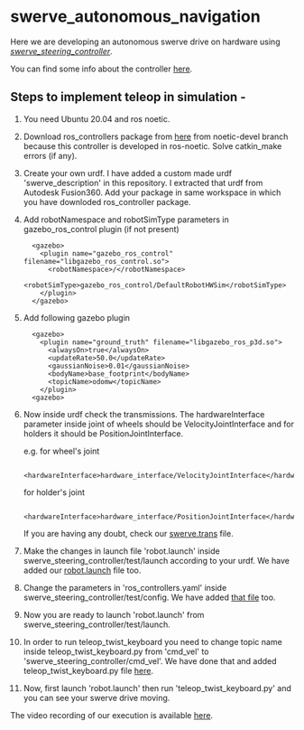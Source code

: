 # swerve_autonomous_navigation

Here we are developing an autonomous swerve drive on hardware using [*swerve_steering_controller*](https://github.com/MarkNaeem/ros_controllers/tree/noetic-devel/swerve_steering_controller).

You can find some info about the controller [here](https://discourse.ros.org/t/independent-swerve-steering-controller-for-ros-control/21534).

## Steps to implement teleop in simulation -
1. You need Ubuntu 20.04 and ros noetic.
2. Download ros_controllers package from [here](https://github.com/MarkNaeem/ros_controllers) from noetic-devel branch because this controller is developed in ros-noetic. Solve catkin_make errors (if any).
3. Create your own urdf. I have added a custom made urdf 'swerve_description' in this repository. I extracted that urdf from Autodesk Fusion360. Add your package in same workspace in which you have downloded ros_controller package.
4. Add robotNamespace and robotSimType parameters in gazebo_ros_control plugin (if not present)
    ```
      <gazebo>
        <plugin name="gazebo_ros_control" filename="libgazebo_ros_control.so">
          <robotNamespace>/</robotNamespace>
          <robotSimType>gazebo_ros_control/DefaultRobotHWSim</robotSimType>
        </plugin>
      </gazebo>
    ```
5. Add following gazebo plugin
    ```
      <gazebo>
        <plugin name="ground_truth" filename="libgazebo_ros_p3d.so">
          <alwaysOn>true</alwaysOn>
          <updateRate>50.0</updateRate>
          <gaussianNoise>0.01</gaussianNoise>
          <bodyName>base_footprint</bodyName>
          <topicName>odomw</topicName>
        </plugin>
      <gazebo>
    ```
6. Now inside urdf check the transmissions. The hardwareInterface parameter inside joint of wheels should be VelocityJointInterface and for holders it should be PositionJointInterface.
   
   e.g. for wheel's joint
   ```
    <hardwareInterface>hardware_interface/VelocityJointInterface</hardwareInterface>
   ```
   for holder's joint
   ```
    <hardwareInterface>hardware_interface/PositionJointInterface</hardwareInterface>
   ```
   If you are having any doubt, check our [swerve.trans](swerve_description/urdf/swerve.trans) file.
7. Make the changes in launch file 'robot.launch' inside swerve_steering_controller/test/launch according to your urdf. We have added our [robot.launch](robot.launch) file too.
8. Change the parameters in 'ros_controllers.yaml' inside swerve_steering_controller/test/config. We have added [that file](ros_controllers.yaml) too. 
9. Now you are ready to launch 'robot.launch' from swerve_steering_controller/test/launch.
10. In order to run teleop_twist_keyboard you need to change topic name inside teleop_twist_keyboard.py from 'cmd_vel' to 'swerve_steering_controller/cmd_vel'. We have done that and added teleop_twist_keyboard.py file [here](swerve_description/src/).
11. Now, first launch 'robot.launch' then run 'teleop_twist_keyboard.py' and you can see your swerve drive moving.

The video recording of our execution is available [here](https://drive.google.com/file/d/1kYHKWMpJTP2jgG3VVFELKF4HQYFddLgw/view?usp=sharing).
